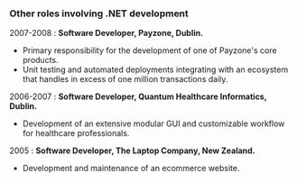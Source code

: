 ### Other roles involving .NET development

2007-2008
:   **Software Developer, Payzone, Dublin.**

* Primary responsibility for the development of one of Payzone's core products.
* Unit testing and automated deployments integrating with an ecosystem that handles in excess of one million transactions daily.

2006-2007
:   **Software Developer, Quantum Healthcare Informatics, Dublin.**

* Development of an extensive modular GUI and customizable workflow for healthcare professionals.

2005
:   **Software Developer, The Laptop Company, New Zealand.**

* Development and maintenance of an ecommerce website.
